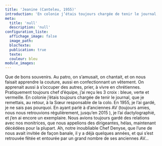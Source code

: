 ```yaml
---
title: 'Jeanine (Canteleu, 1955)'
introduction: 'En colonie j’étais toujours chargée de tenir le journal, que je remettais, au retour, à la Sœur responsable de la colo. En 1955, je l’ai gardé, je ne sais pas pourquoi.'
meta:
  title: 'null'
  description: 'null'
configuration_liste:
  affichage_image: false
  image_path:
  blocTexte:
  publication: true
  texte:
  couleur: bleu
module_images:
---
```



Que de bons souvenirs. Au patro, on s’amusait, on chantait, et on nous faisait apprendre la couture, aussi en confectionnant un vêtement. On apprenait aussi à s’occuper des autres, prier, à vivre en chrétiennes. Pratiquement toujours chef d’équipe, j’ai reçu les 3 croix : bleue, verte et vermeille. En colonie j’étais toujours chargée de tenir le journal, que je remettais, au retour, à la Sœur responsable de la colo. En 1955, je l’ai gardé, je ne sais pas pourquoi. En ayant parlé à d’anciennes AV (toujours amies, nous nous retrouvions régulièrement, jusqu’en 2015 ), je l’ai dactylographié, et j’en ai encore un exemplaire. Nous avions toujours gardé des relations avec nos monitrices, que nous appelions des dirigeantes, hélas, maintenant décédées pour la plupart. Ah, notre inoubliable Chef Denyse, que l’une de nous avait invitée de façon banale, il y a déjà quelques années, et qui s’est retrouvée fêtée et entourée par un grand nombre de ses anciennes AV…